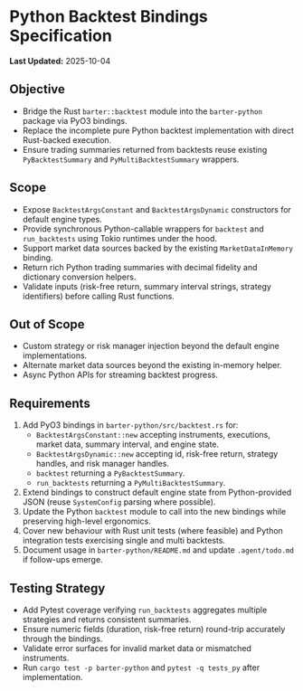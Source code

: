 # Python Backtest Bindings Specification

**Last Updated:** 2025-10-04

## Objective
- Bridge the Rust `barter::backtest` module into the `barter-python` package via PyO3 bindings.
- Replace the incomplete pure Python backtest implementation with direct Rust-backed execution.
- Ensure trading summaries returned from backtests reuse existing `PyBacktestSummary` and `PyMultiBacktestSummary` wrappers.

## Scope
- Expose `BacktestArgsConstant` and `BacktestArgsDynamic` constructors for default engine types.
- Provide synchronous Python-callable wrappers for `backtest` and `run_backtests` using Tokio runtimes under the hood.
- Support market data sources backed by the existing `MarketDataInMemory` binding.
- Return rich Python trading summaries with decimal fidelity and dictionary conversion helpers.
- Validate inputs (risk-free return, summary interval strings, strategy identifiers) before calling Rust functions.

## Out of Scope
- Custom strategy or risk manager injection beyond the default engine implementations.
- Alternate market data sources beyond the existing in-memory helper.
- Async Python APIs for streaming backtest progress.

## Requirements
1. Add PyO3 bindings in `barter-python/src/backtest.rs` for:
   - `BacktestArgsConstant::new` accepting instruments, executions, market data, summary interval, and engine state.
   - `BacktestArgsDynamic::new` accepting id, risk-free return, strategy handles, and risk manager handles.
   - `backtest` returning a `PyBacktestSummary`.
   - `run_backtests` returning a `PyMultiBacktestSummary`.
2. Extend bindings to construct default engine state from Python-provided JSON (reuse `SystemConfig` parsing where possible).
3. Update the Python `backtest` module to call into the new bindings while preserving high-level ergonomics.
4. Cover new behaviour with Rust unit tests (where feasible) and Python integration tests exercising single and multi backtests.
5. Document usage in `barter-python/README.md` and update `.agent/todo.md` if follow-ups emerge.

## Testing Strategy
- Add Pytest coverage verifying `run_backtests` aggregates multiple strategies and returns consistent summaries.
- Ensure numeric fields (duration, risk-free return) round-trip accurately through the bindings.
- Validate error surfaces for invalid market data or mismatched instruments.
- Run `cargo test -p barter-python` and `pytest -q tests_py` after implementation.

